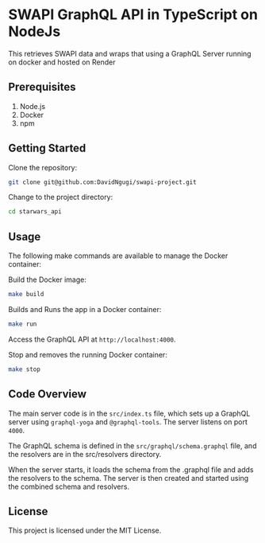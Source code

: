# SWAPI GraphQL API in TypeScript on NodeJs

This retrieves SWAPI data and wraps that using a GraphQL Server running on docker and hosted on Render

## Prerequisites

1. Node.js
2. Docker
3. npm

## Getting Started
Clone the repository:

```bash
git clone git@github.com:DavidNgugi/swapi-project.git
```
Change to the project directory:

```bash
cd starwars_api
```

## Usage

The following make commands are available to manage the Docker container:

Build the Docker image:

```bash
make build
```

Builds and Runs the app in a Docker container:

```bash
make run
```

Access the GraphQL API at `http://localhost:4000`.

Stop and removes the running Docker container:

```bash
make stop
```

## Code Overview
The main server code is in the `src/index.ts` file, which sets up a GraphQL server using `graphql-yoga` and `@graphql-tools`. The server listens on port `4000`.

The GraphQL schema is defined in the `src/graphql/schema.graphql` file, and the resolvers are in the src/resolvers directory.

When the server starts, it loads the schema from the .graphql file and adds the resolvers to the schema. The server is then created and started using the combined schema and resolvers.

## License
This project is licensed under the MIT License.